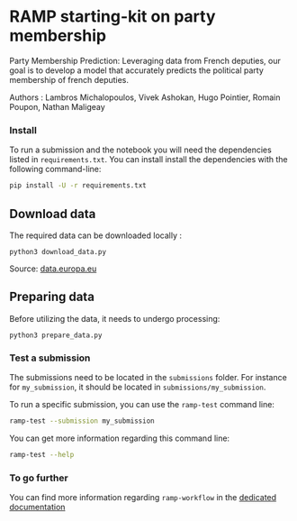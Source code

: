 # RAMP starting-kit on party membership 

Party Membership Prediction: Leveraging data from French deputies, our goal is to develop a model that accurately predicts the political party membership of french deputies.

Authors : Lambros Michalopoulos, Vivek Ashokan, Hugo Pointier, Romain Poupon, Nathan Maligeay 

### Install

To run a submission and the notebook you will need the dependencies listed
in `requirements.txt`. You can install install the dependencies with the
following command-line:

```bash
pip install -U -r requirements.txt
```

## Download data

The required data can be downloaded locally :

```
python3 download_data.py
```
Source: [data.europa.eu](https://data.europa.eu/data/datasets/5fc8b732d30fbf1ed6648aab~~1?locale=fr)

## Preparing data

Before utilizing the data, it needs to undergo processing:

```
python3 prepare_data.py
```

### Test a submission

The submissions need to be located in the `submissions` folder. For instance
for `my_submission`, it should be located in `submissions/my_submission`.

To run a specific submission, you can use the `ramp-test` command line:

```bash
ramp-test --submission my_submission
```

You can get more information regarding this command line:

```bash
ramp-test --help
```

### To go further

You can find more information regarding `ramp-workflow` in the
[dedicated documentation](https://paris-saclay-cds.github.io/ramp-docs/ramp-workflow/stable/using_kits.html)